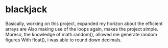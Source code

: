 # blackjack
Basically, working on this project, expanded my horizon about the efficient arrays are
Also making use of the loops again, makes the project simple.
Moreso, the knowledge of math.random(), allowed me generate random figures
With float(), i was able to round down decimals.
